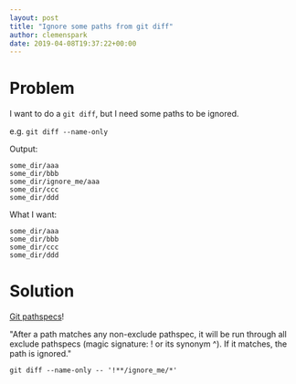 ```yaml
---
layout: post
title: "Ignore some paths from git diff"
author: clemenspark
date: 2019-04-08T19:37:22+00:00
---
```


Problem
===

I want to do a `git diff`, but I need some paths to be ignored.

e.g. `git diff --name-only`

Output:

```
some_dir/aaa
some_dir/bbb
some_dir/ignore_me/aaa
some_dir/ccc
some_dir/ddd
```

What I want:

```
some_dir/aaa
some_dir/bbb
some_dir/ccc
some_dir/ddd
```

Solution
===

[Git pathspecs](https://git-scm.com/docs/gitglossary)!

"After a path matches any non-exclude pathspec, it will be run through all exclude pathspecs (magic signature: ! or its synonym ^). If it matches, the path is ignored."

`git diff --name-only -- '!**/ignore_me/*'`

